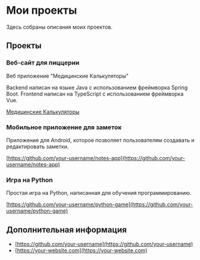 # Мои проекты

Здесь собраны описания моих проектов.

## Проекты

### Веб-сайт для пиццерии

Веб приложение "Медицинские Калькуляторы"

Backend написан на языке Java с использованием фреймворка Spring Boot. Frontend написан на TypeScript с использованием фреймворка Vue.

[Медицинские Калькуляторы](https://github.com/golosoman/Projects/tree/master/Medical_Calculator_Spring_Boot)

### Мобильное приложение для заметок

Приложение для Android, которое позволяет пользователям создавать и редактировать заметки.

[https://github.com/your-username/notes-app](https://github.com/your-username/notes-app)

### Игра на Python

Простая игра на Python, написанная для обучения программированию.

[https://github.com/your-username/python-game](https://github.com/your-username/python-game)

## Дополнительная информация

- [https://github.com/your-username](https://github.com/your-username)
- [https://your-website.com](https://your-website.com)
